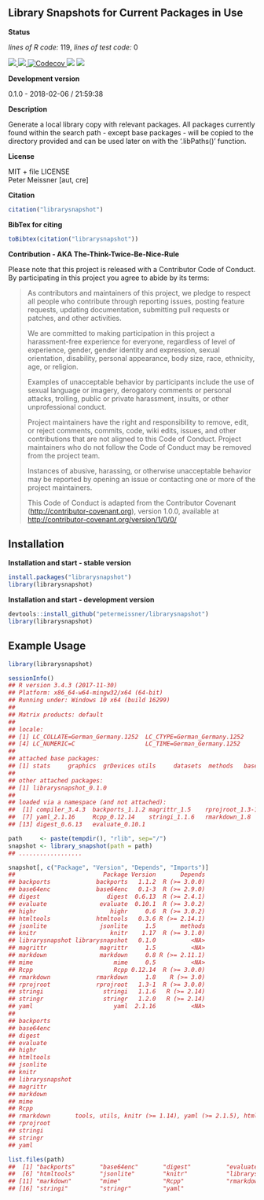 
## Library Snapshots for Current Packages in Use

**Status**

*lines of R code:* 119, *lines of test code:* 0

<a href="https://travis-ci.org/petermeissner/librarysnapshot">
<img src="https://api.travis-ci.org/petermeissner/librarysnapshot.svg?branch=master">
<a/> <a href="https://cran.r-project.org/package=librarysnapshot">
<img src="http://www.r-pkg.org/badges/version/librarysnapshot">
</a><a href="https://codecov.io/gh/petermeissner/librarysnapshot">
<img src="https://codecov.io/gh/petermeissner/librarysnapshot/branch/master/graph/badge.svg" alt="Codecov" />
</a>
<img src="http://cranlogs.r-pkg.org/badges/grand-total/librarysnapshot">
<img src="http://cranlogs.r-pkg.org/badges/librarysnapshot">

**Development version**

0.1.0 - 2018-02-06 / 21:59:38

**Description**

Generate a local library copy with relevant packages. All packages
currently found within the search path - except base packages - will be
copied to the directory provided and can be used later on with the
‘.libPaths()’ function.

**License**

MIT + file LICENSE <br>Peter Meissner \[aut, cre\]

**Citation**

``` r
citation("librarysnapshot")
```

**BibTex for citing**

``` r
toBibtex(citation("librarysnapshot"))
```

**Contribution - AKA The-Think-Twice-Be-Nice-Rule**

Please note that this project is released with a Contributor Code of
Conduct. By participating in this project you agree to abide by its
terms:

> As contributors and maintainers of this project, we pledge to respect
> all people who contribute through reporting issues, posting feature
> requests, updating documentation, submitting pull requests or patches,
> and other activities.
> 
> We are committed to making participation in this project a
> harassment-free experience for everyone, regardless of level of
> experience, gender, gender identity and expression, sexual
> orientation, disability, personal appearance, body size, race,
> ethnicity, age, or religion.
> 
> Examples of unacceptable behavior by participants include the use of
> sexual language or imagery, derogatory comments or personal attacks,
> trolling, public or private harassment, insults, or other
> unprofessional conduct.
> 
> Project maintainers have the right and responsibility to remove, edit,
> or reject comments, commits, code, wiki edits, issues, and other
> contributions that are not aligned to this Code of Conduct. Project
> maintainers who do not follow the Code of Conduct may be removed from
> the project team.
> 
> Instances of abusive, harassing, or otherwise unacceptable behavior
> may be reported by opening an issue or contacting one or more of the
> project maintainers.
> 
> This Code of Conduct is adapted from the Contributor Covenant
> (<http://contributor-covenant.org>), version 1.0.0, available at
> <http://contributor-covenant.org/version/1/0/0/>

## Installation

**Installation and start - stable version**

``` r
install.packages("librarysnapshot")
library(librarysnapshot)
```

**Installation and start - development version**

``` r
devtools::install_github("petermeissner/librarysnapshot")
library(librarysnapshot)
```

## Example Usage

``` r
library(librarysnapshot)

sessionInfo()
## R version 3.4.3 (2017-11-30)
## Platform: x86_64-w64-mingw32/x64 (64-bit)
## Running under: Windows 10 x64 (build 16299)
## 
## Matrix products: default
## 
## locale:
## [1] LC_COLLATE=German_Germany.1252  LC_CTYPE=German_Germany.1252    LC_MONETARY=German_Germany.1252
## [4] LC_NUMERIC=C                    LC_TIME=German_Germany.1252    
## 
## attached base packages:
## [1] stats     graphics  grDevices utils     datasets  methods   base     
## 
## other attached packages:
## [1] librarysnapshot_0.1.0
## 
## loaded via a namespace (and not attached):
##  [1] compiler_3.4.3  backports_1.1.2 magrittr_1.5    rprojroot_1.3-1 tools_3.4.3     htmltools_0.3.6
##  [7] yaml_2.1.16     Rcpp_0.12.14    stringi_1.1.6   rmarkdown_1.8   knitr_1.17      stringr_1.2.0  
## [13] digest_0.6.13   evaluate_0.10.1

path     <- paste(tempdir(), "rlib", sep="/")
snapshot <- library_snapshot(path = path)
## ..................

snapshot[, c("Package", "Version", "Depends", "Imports")]
##                         Package Version       Depends
## backports             backports   1.1.2  R (>= 3.0.0)
## base64enc             base64enc   0.1-3  R (>= 2.9.0)
## digest                   digest  0.6.13  R (>= 2.4.1)
## evaluate               evaluate  0.10.1  R (>= 3.0.2)
## highr                     highr     0.6  R (>= 3.0.2)
## htmltools             htmltools   0.3.6 R (>= 2.14.1)
## jsonlite               jsonlite     1.5       methods
## knitr                     knitr    1.17  R (>= 3.1.0)
## librarysnapshot librarysnapshot   0.1.0          <NA>
## magrittr               magrittr     1.5          <NA>
## markdown               markdown     0.8 R (>= 2.11.1)
## mime                       mime     0.5          <NA>
## Rcpp                       Rcpp 0.12.14  R (>= 3.0.0)
## rmarkdown             rmarkdown     1.8    R (>= 3.0)
## rprojroot             rprojroot   1.3-1  R (>= 3.0.0)
## stringi                 stringi   1.1.6   R (>= 2.14)
## stringr                 stringr   1.2.0   R (>= 2.14)
## yaml                       yaml  2.1.16          <NA>
##                                                                                                                                                                      Imports
## backports                                                                                                                                                              utils
## base64enc                                                                                                                                                               <NA>
## digest                                                                                                                                                                  <NA>
## evaluate                                                                                                                                         methods, stringr (>= 0.6.2)
## highr                                                                                                                                                                   <NA>
## htmltools                                                                                                                                                utils, digest, Rcpp
## jsonlite                                                                                                                                                                <NA>
## knitr                                                                                   evaluate (>= 0.10), digest, highr, markdown, stringr (>= 0.6),\nyaml, methods, tools
## librarysnapshot                                                                                                                                                        utils
## magrittr                                                                                                                                                                <NA>
## markdown                                                                                                                                                utils, mime (>= 0.3)
## mime                                                                                                                                                                   tools
## Rcpp                                                                                                                                                          methods, utils
## rmarkdown       tools, utils, knitr (>= 1.14), yaml (>= 2.1.5), htmltools (>=\n0.3.5), evaluate (>= 0.8), base64enc, jsonlite, rprojroot,\nmime, methods, stringr (>= 1.2.0)
## rprojroot                                                                                                                                                          backports
## stringi                                                                                                                                                tools,\nutils,\nstats
## stringr                                                                                                                                         stringi (>= 0.4.1), magrittr
## yaml                                                                                                                                                                    <NA>

list.files(path)
##  [1] "backports"       "base64enc"       "digest"          "evaluate"        "highr"          
##  [6] "htmltools"       "jsonlite"        "knitr"           "librarysnapshot" "magrittr"       
## [11] "markdown"        "mime"            "Rcpp"            "rmarkdown"       "rprojroot"      
## [16] "stringi"         "stringr"         "yaml"
```
